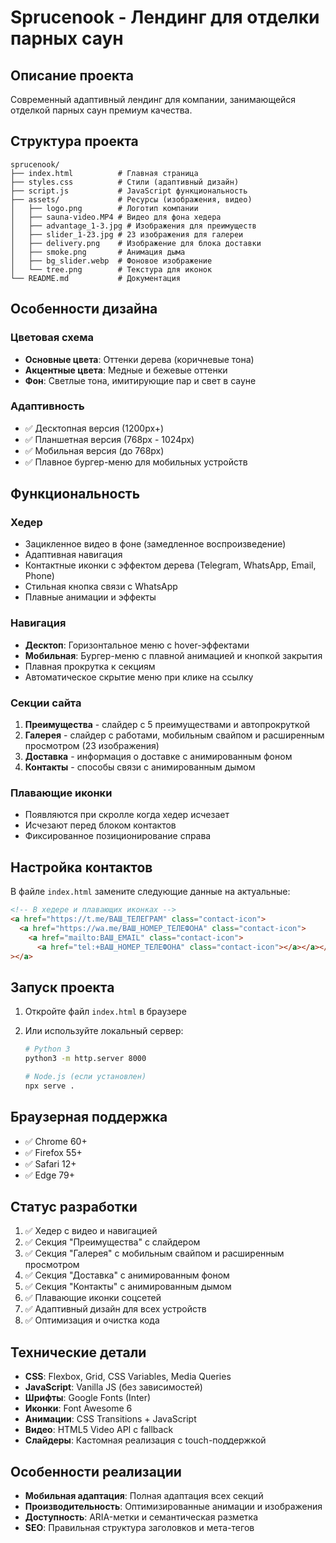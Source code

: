 # Sprucenook - Лендинг для отделки парных саун

## Описание проекта

Современный адаптивный лендинг для компании, занимающейся отделкой парных саун премиум качества.

## Структура проекта

```
sprucenook/
├── index.html          # Главная страница
├── styles.css          # Стили (адаптивный дизайн)
├── script.js           # JavaScript функциональность
├── assets/             # Ресурсы (изображения, видео)
│   ├── logo.png        # Логотип компании
│   ├── sauna-video.MP4 # Видео для фона хедера
│   ├── advantage_1-3.jpg # Изображения для преимуществ
│   ├── slider_1-23.jpg # 23 изображения для галереи
│   ├── delivery.png    # Изображение для блока доставки
│   ├── smoke.png       # Анимация дыма
│   ├── bg_slider.webp  # Фоновое изображение
│   └── tree.png        # Текстура для иконок
└── README.md           # Документация
```

## Особенности дизайна

### Цветовая схема

- **Основные цвета**: Оттенки дерева (коричневые тона)
- **Акцентные цвета**: Медные и бежевые оттенки
- **Фон**: Светлые тона, имитирующие пар и свет в сауне

### Адаптивность

- ✅ Десктопная версия (1200px+)
- ✅ Планшетная версия (768px - 1024px)
- ✅ Мобильная версия (до 768px)
- ✅ Плавное бургер-меню для мобильных устройств

## Функциональность

### Хедер

- Зацикленное видео в фоне (замедленное воспроизведение)
- Адаптивная навигация
- Контактные иконки с эффектом дерева (Telegram, WhatsApp, Email, Phone)
- Стильная кнопка связи с WhatsApp
- Плавные анимации и эффекты

### Навигация

- **Десктоп**: Горизонтальное меню с hover-эффектами
- **Мобильная**: Бургер-меню с плавной анимацией и кнопкой закрытия
- Плавная прокрутка к секциям
- Автоматическое скрытие меню при клике на ссылку

### Секции сайта

1. **Преимущества** - слайдер с 5 преимуществами и автопрокруткой
2. **Галерея** - слайдер с работами, мобильным свайпом и расширенным просмотром (23 изображения)
3. **Доставка** - информация о доставке с анимированным фоном
4. **Контакты** - способы связи с анимированным дымом

### Плавающие иконки

- Появляются при скролле когда хедер исчезает
- Исчезают перед блоком контактов
- Фиксированное позиционирование справа

## Настройка контактов

В файле `index.html` замените следующие данные на актуальные:

```html
<!-- В хедере и плавающих иконках -->
<a href="https://t.me/ВАШ_ТЕЛЕГРАМ" class="contact-icon">
  <a href="https://wa.me/ВАШ_НОМЕР_ТЕЛЕФОНА" class="contact-icon">
    <a href="mailto:ВАШ_EMAIL" class="contact-icon">
      <a href="tel:+ВАШ_НОМЕР_ТЕЛЕФОНА" class="contact-icon"></a></a></a
></a>
```

## Запуск проекта

1. Откройте файл `index.html` в браузере
2. Или используйте локальный сервер:

   ```bash
   # Python 3
   python3 -m http.server 8000

   # Node.js (если установлен)
   npx serve .
   ```

## Браузерная поддержка

- ✅ Chrome 60+
- ✅ Firefox 55+
- ✅ Safari 12+
- ✅ Edge 79+

## Статус разработки

1. ✅ Хедер с видео и навигацией
2. ✅ Секция "Преимущества" с слайдером
3. ✅ Секция "Галерея" с мобильным свайпом и расширенным просмотром
4. ✅ Секция "Доставка" с анимированным фоном
5. ✅ Секция "Контакты" с анимированным дымом
6. ✅ Плавающие иконки соцсетей
7. ✅ Адаптивный дизайн для всех устройств
8. ✅ Оптимизация и очистка кода

## Технические детали

- **CSS**: Flexbox, Grid, CSS Variables, Media Queries
- **JavaScript**: Vanilla JS (без зависимостей)
- **Шрифты**: Google Fonts (Inter)
- **Иконки**: Font Awesome 6
- **Анимации**: CSS Transitions + JavaScript
- **Видео**: HTML5 Video API с fallback
- **Слайдеры**: Кастомная реализация с touch-поддержкой

## Особенности реализации

- **Мобильная адаптация**: Полная адаптация всех секций
- **Производительность**: Оптимизированные анимации и изображения
- **Доступность**: ARIA-метки и семантическая разметка
- **SEO**: Правильная структура заголовков и мета-тегов
